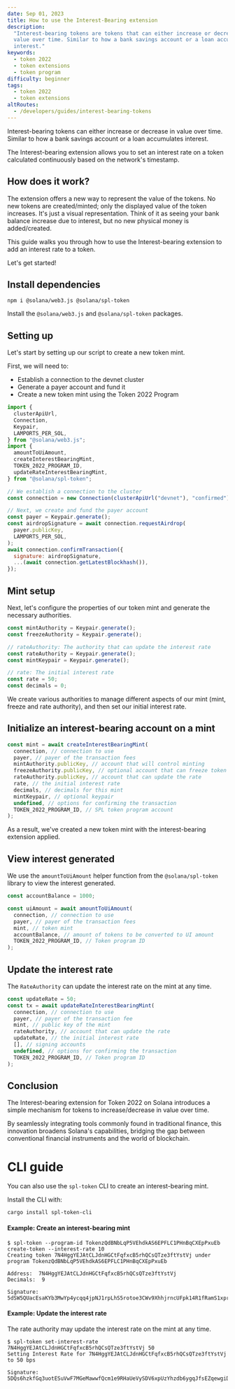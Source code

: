 ```yaml
---
date: Sep 01, 2023
title: How to use the Interest-Bearing extension
description:
  "Interest-bearing tokens are tokens that can either increase or decrease in
  value over time. Similar to how a bank savings account or a loan accumulates
  interest."
keywords:
  - token 2022
  - token extensions
  - token program
difficulty: beginner
tags:
  - token 2022
  - token extensions
altRoutes:
  - /developers/guides/interest-bearing-tokens
---
```


Interest-bearing tokens can either increase or decrease in value over time. Similar to how a bank savings account or a loan accumulates interest.

The Interest-bearing extension allows you to set an interest rate on a token calculated continuously based on the network's timestamp.

## How does it work?

The extension offers a new way to represent the value of the tokens. No new tokens are created/minted; only the displayed value of the token increases. It's just a visual representation. Think of it as seeing your bank balance increase due to interest, but no new physical money is added/created.

This guide walks you through how to use the Interest-bearing extension to add an interest rate to a token.

Let's get started!

## Install dependencies

```shell
npm i @solana/web3.js @solana/spl-token
```

Install the `@solana/web3.js` and `@solana/spl-token` packages.

## Setting up

Let's start by setting up our script to create a new token mint.

First, we will need to:

- Establish a connection to the devnet cluster
- Generate a payer account and fund it
- Create a new token mint using the Token 2022 Program

```javascript
import {
  clusterApiUrl,
  Connection,
  Keypair,
  LAMPORTS_PER_SOL,
} from "@solana/web3.js";
import {
  amountToUiAmount,
  createInterestBearingMint,
  TOKEN_2022_PROGRAM_ID,
  updateRateInterestBearingMint,
} from "@solana/spl-token";

// We establish a connection to the cluster
const connection = new Connection(clusterApiUrl("devnet"), "confirmed");

// Next, we create and fund the payer account
const payer = Keypair.generate();
const airdropSignature = await connection.requestAirdrop(
  payer.publicKey,
  LAMPORTS_PER_SOL,
);
await connection.confirmTransaction({
  signature: airdropSignature,
  ...(await connection.getLatestBlockhash()),
});
```

## Mint setup

Next, let's configure the properties of our token mint and generate the necessary authorities.

```javascript
const mintAuthority = Keypair.generate();
const freezeAuthority = Keypair.generate();

// rateAuthority: The authority that can update the interest rate
const rateAuthority = Keypair.generate();
const mintKeypair = Keypair.generate();

// rate: The initial interest rate
const rate = 50;
const decimals = 0;
```

We create various authorities to manage different aspects of our mint (mint, freeze and rate authority), and then set our initial interest rate.

## Initialize an interest-bearing account on a mint

```javascript
const mint = await createInterestBearingMint(
  connection, // connection to use
  payer, // payer of the transaction fees
  mintAuthority.publicKey, // account that will control minting
  freezeAuthority.publicKey, // optional account that can freeze token accounts
  rateAuthority.publicKey, // account that can update the rate
  rate, // the initial interest rate
  decimals, // decimals for this mint
  mintKeypair, // optional keypair
  undefined, // options for confirming the transaction
  TOKEN_2022_PROGRAM_ID, // SPL token program account
);
```

As a result, we've created a new token mint with the interest-bearing extension applied.

## View interest generated

We use the `amountToUiAmount` helper function from the `@solana/spl-token` library to view the interest generated.

```javascript
const accountBalance = 1000;

const uiAmount = await amountToUiAmount(
  connection, // connection to use
  payer, // payer of the transaction fees
  mint, // token mint
  accountBalance, // amount of tokens to be converted to UI amount
  TOKEN_2022_PROGRAM_ID, // Token program ID
);
```

## Update the interest rate

The `RateAuthority` can update the interest rate on the mint at any time.

```javascript
const updateRate = 50;
const tx = await updateRateInterestBearingMint(
  connection, // connection to use
  payer, // payer of the transaction fee
  mint, // public key of the mint
  rateAuthority, // account that can update the rate
  updateRate, // the initial interest rate
  [], // signing accounts
  undefined, // options for confirming the transaction
  TOKEN_2022_PROGRAM_ID, // Token program ID
);
```

## Conclusion

The Interest-bearing extension for Token 2022 on Solana introduces a simple mechanism for tokens to increase/decrease in value over time.

By seamlessly integrating tools commonly found in traditional finance, this innovation broadens Solana's capabilities, bridging the gap between conventional financial instruments and the world of blockchain.

# CLI guide
You can also use the `spl-token` CLI to create an interest-bearing mint.

Install the CLI with:
```shell
cargo install spl-token-cli
```

#### Example: Create an interest-bearing mint

```console
$ spl-token --program-id TokenzQdBNbLqP5VEhdkAS6EPFLC1PHnBqCXEpPxuEb create-token --interest-rate 10
Creating token 7N4HggYEJAtCLJdnHGCtFqfxcB5rhQCsQTze3ftYstVj under program TokenzQdBNbLqP5VEhdkAS6EPFLC1PHnBqCXEpPxuEb

Address:  7N4HggYEJAtCLJdnHGCtFqfxcB5rhQCsQTze3ftYstVj
Decimals:  9

Signature: 5dSW5QUacEsaKYb3MwYp4ycqq4jpNJ1rpLhS5rotoe3CWv9XhhjrncUFpk14R1fRamS1xprziC3NkpbYno4c8JxD
```

#### Example: Update the interest rate

The rate authority may update the interest rate on the mint at any time.

```console
$ spl-token set-interest-rate 7N4HggYEJAtCLJdnHGCtFqfxcB5rhQCsQTze3ftYstVj 50
Setting Interest Rate for 7N4HggYEJAtCLJdnHGCtFqfxcB5rhQCsQTze3ftYstVj to 50 bps

Signature: 5DQs6hzkfGq3uotESuVwF7MGeMawwfQcm1e9RHaUeVySDV6xpUzYhzdb6ygqJfsEZqewgiDR5KuxaGzkdTMcDrTn
```
